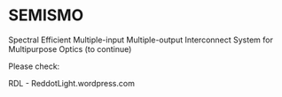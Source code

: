 # SEMISMO
Spectral Efficient Multiple-input Multiple-output Interconnect System for Multipurpose Optics
(to continue)

Please check:

RDL - ReddotLight.wordpress.com
